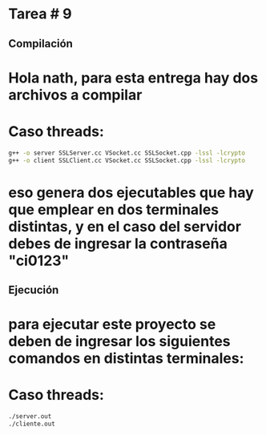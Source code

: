 # Tarea # 9


## Compilación
# Hola nath, para esta entrega hay dos archivos a compilar

# Caso threads: 
```bash
g++ -o server SSLServer.cc VSocket.cc SSLSocket.cpp -lssl -lcrypto
g++ -o client SSLClient.cc VSocket.cc SSLSocket.cpp -lssl -lcrypto
```

# eso genera dos ejecutables que hay que emplear en dos terminales distintas, y en el caso del servidor debes de ingresar la contraseña "ci0123"

## Ejecución

# para ejecutar este proyecto se deben de ingresar los siguientes comandos en distintas terminales:

# Caso threads:
```bash
./server.out
./cliente.out
```
